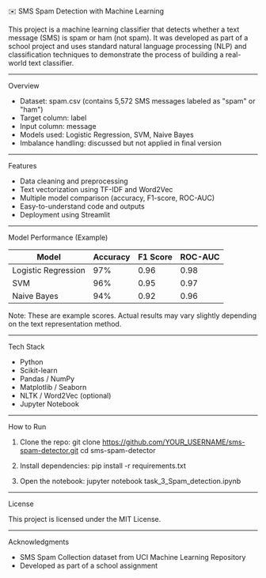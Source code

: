 
✉️ SMS Spam Detection with Machine Learning

This project is a machine learning classifier that detects whether a text message (SMS) is spam or ham (not spam). It was developed as part of a school project and uses standard natural language processing (NLP) and classification techniques to demonstrate the process of building a real-world text classifier.

---

Overview

- Dataset: spam.csv (contains 5,572 SMS messages labeled as "spam" or "ham")
- Target column: label
- Input column: message
- Models used: Logistic Regression, SVM, Naive Bayes
- Imbalance handling: discussed but not applied in final version

---

Features

- Data cleaning and preprocessing
- Text vectorization using TF-IDF and Word2Vec
- Multiple model comparison (accuracy, F1-score, ROC-AUC)
- Easy-to-understand code and outputs
- Deployment using Streamlit

---

Model Performance (Example)

| Model              | Accuracy | F1 Score | ROC-AUC |
|--------------------|----------|----------|---------|
| Logistic Regression| 97%      | 0.96     | 0.98    |
| SVM                | 96%      | 0.95     | 0.97    |
| Naive Bayes        | 94%      | 0.92     | 0.96    |

Note: These are example scores. Actual results may vary slightly depending on the text representation method.

---

Tech Stack

- Python
- Scikit-learn
- Pandas / NumPy
- Matplotlib / Seaborn
- NLTK / Word2Vec (optional)
- Jupyter Notebook

---

How to Run

1. Clone the repo:
   git clone https://github.com/YOUR_USERNAME/sms-spam-detector.git
   cd sms-spam-detector

2. Install dependencies:
   pip install -r requirements.txt

3. Open the notebook:
   jupyter notebook task_3_Spam_detection.ipynb

---

License

This project is licensed under the MIT License.

---

Acknowledgments

- SMS Spam Collection dataset from UCI Machine Learning Repository
- Developed as part of a school assignment
